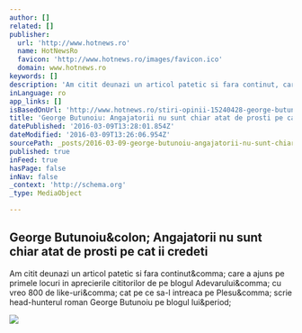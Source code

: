 ```yaml
---
author: []
related: []
publisher:
  url: 'http://www.hotnews.ro'
  name: HotNewsRo
  favicon: 'http://www.hotnews.ro/images/favicon.ico'
  domain: www.hotnews.ro
keywords: []
description: 'Am citit deunazi un articol patetic si fara continut, care a ajuns pe primele locuri in aprecierile cititorilor de pe blogul Adevarului, cu vreo 800 de like-uri, cat pe ce sa-l intreaca pe Plesu, scrie head-hunterul roman George Butunoiu pe blogul lui.'
inLanguage: ro
app_links: []
isBasedOnUrl: 'http://www.hotnews.ro/stiri-opinii-15240428-george-butunoiu-angajatorii-nu-sunt-chiar-atat-prosti-cat-credeti.htm'
title: 'George Butunoiu: Angajatorii nu sunt chiar atat de prosti pe cat ii credeti'
datePublished: '2016-03-09T13:28:01.854Z'
dateModified: '2016-03-09T13:26:06.954Z'
sourcePath: _posts/2016-03-09-george-butunoiu-angajatorii-nu-sunt-chiar-atat-de-prosti-pe.md
published: true
inFeed: true
hasPage: false
inNav: false
_context: 'http://schema.org'
_type: MediaObject

---
```

<article style=""><h1>George Butunoiu&amp;colon; Angajatorii nu sunt chiar atat de prosti pe cat ii credeti</h1><p>Am citit deunazi un articol patetic si fara continut&amp;comma; care a ajuns pe primele locuri in aprecierile cititorilor de pe blogul Adevarului&amp;comma; cu vreo 800 de like-uri&amp;comma; cat pe ce sa-l intreaca pe Plesu&amp;comma; scrie head-hunterul roman George Butunoiu pe blogul lui&amp;period;</p><img src="http://media.hotnews.ro/media_server1/image-2010-03-16-7037419-70-george-butunoiu.jpg" /></article>